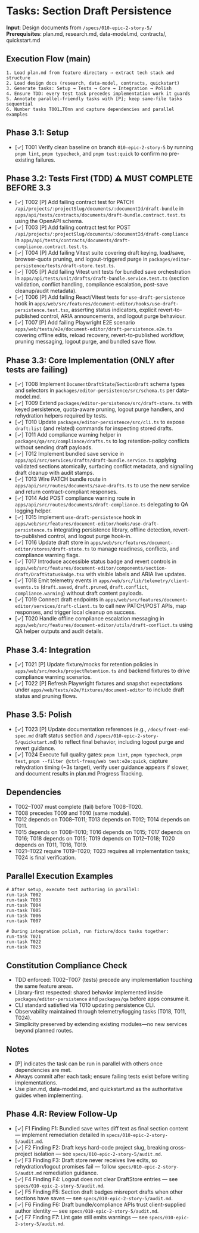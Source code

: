 # Tasks: Section Draft Persistence

**Input**: Design documents from `/specs/010-epic-2-story-5/`  
**Prerequisites**: plan.md, research.md, data-model.md, contracts/,
quickstart.md

## Execution Flow (main)

```
1. Load plan.md from feature directory → extract tech stack and structure
2. Load design docs (research, data-model, contracts, quickstart)
3. Generate tasks: Setup → Tests → Core → Integration → Polish
4. Ensure TDD: every test task precedes implementation work it guards
5. Annotate parallel-friendly tasks with [P]; keep same-file tasks sequential
6. Number tasks T001…T0nn and capture dependencies and parallel examples
```

## Phase 3.1: Setup

- [✓] T001 Verify clean baseline on branch `010-epic-2-story-5` by running
  `pnpm lint`, `pnpm typecheck`, and `pnpm test:quick` to confirm no
  pre-existing failures.

## Phase 3.2: Tests First (TDD) ⚠️ MUST COMPLETE BEFORE 3.3

- [✓] T002 [P] Add failing contract test for PATCH
  `/api/projects/:projectSlug/documents/:documentId/draft-bundle` in
  `apps/api/tests/contracts/documents/draft-bundle.contract.test.ts` using the
  OpenAPI schema.
- [✓] T003 [P] Add failing contract test for POST
  `/api/projects/:projectSlug/documents/:documentId/draft-compliance` in
  `apps/api/tests/contracts/documents/draft-compliance.contract.test.ts`.
- [✓] T004 [P] Add failing Vitest suite covering draft keying, load/save,
  browser-quota pruning, and logout-triggered purge in
  `packages/editor-persistence/tests/draft-store.test.ts`.
- [✓] T005 [P] Add failing Vitest unit tests for bundled save orchestration in
  `apps/api/tests/unit/drafts/draft-bundle.service.test.ts` (section validation,
  conflict handling, compliance escalation, post-save cleanup/audit metadata).
- [✓] T006 [P] Add failing React/Vitest tests for `use-draft-persistence` hook
  in
  `apps/web/src/features/document-editor/hooks/use-draft-persistence.test.tsx`,
  asserting status indicators, explicit revert-to-published control, ARIA
  announcements, and logout purge behaviour.
- [✓] T007 [P] Add failing Playwright E2E scenario
  `apps/web/tests/e2e/document-editor/draft-persistence.e2e.ts` covering offline
  edits, reload recovery, revert-to-published workflow, pruning messaging,
  logout purge, and bundled save flow.

## Phase 3.3: Core Implementation (ONLY after tests are failing)

- [✓] T008 Implement `DocumentDraftState`/`SectionDraft` schema types and
  selectors in `packages/editor-persistence/src/schema.ts` per data-model.md.
- [✓] T009 Extend `packages/editor-persistence/src/draft-store.ts` with keyed
  persistence, quota-aware pruning, logout purge handlers, and rehydration
  helpers required by tests.
- [✓] T010 Update `packages/editor-persistence/src/cli.ts` to expose
  `draft:list` (and related) commands for inspecting stored drafts.
- [✓] T011 Add compliance warning helper in
  `packages/qa/src/compliance/drafts.ts` to log retention-policy conflicts
  without sending draft payloads.
- [✓] T012 Implement bundled save service in
  `apps/api/src/services/drafts/draft-bundle.service.ts` applying validated
  sections atomically, surfacing conflict metadata, and signalling draft cleanup
  with audit stamps.
- [✓] T013 Wire PATCH bundle route in
  `apps/api/src/routes/documents/save-drafts.ts` to use the new service and
  return contract-compliant responses.
- [✓] T014 Add POST compliance warning route in
  `apps/api/src/routes/documents/draft-compliance.ts` delegating to QA logging
  helper.
- [✓] T015 Implement `use-draft-persistence` hook in
  `apps/web/src/features/document-editor/hooks/use-draft-persistence.ts`
  integrating persistence library, offline detection, revert-to-published
  control, and logout purge hook-in.
- [✓] T016 Update draft store in
  `apps/web/src/features/document-editor/stores/draft-state.ts` to manage
  readiness, conflicts, and compliance warning flags.
- [✓] T017 Introduce accessible status badge and revert controls in
  `apps/web/src/features/document-editor/components/section-draft/DraftStatusBadge.tsx`
  with visible labels and ARIA live updates.
- [✓] T018 Emit telemetry events in
  `apps/web/src/lib/telemetry/client-events.ts` (`draft.saved`, `draft.pruned`,
  `draft.conflict`, `compliance.warning`) without draft content payloads.
- [✓] T019 Connect draft endpoints in
  `apps/web/src/features/document-editor/services/draft-client.ts` to call new
  PATCH/POST APIs, map responses, and trigger local cleanup on success.
- [✓] T020 Handle offline compliance escalation messaging in
  `apps/web/src/features/document-editor/utils/draft-conflict.ts` using QA
  helper outputs and audit details.

## Phase 3.4: Integration

- [✓] T021 [P] Update fixture/mocks for retention policies in
  `apps/web/src/mocks/projectRetention.ts` and backend fixtures to drive
  compliance warning scenarios.
- [✓] T022 [P] Refresh Playwright fixtures and snapshot expectations under
  `apps/web/tests/e2e/fixtures/document-editor` to include draft status and
  pruning flows.

## Phase 3.5: Polish

- [✓] T023 [P] Update documentation references (e.g., `/docs/front-end-spec.md`
  draft status section and `/specs/010-epic-2-story-5/quickstart.md`) to reflect
  final behavior, including logout purge and revert guidance.
- [✓] T024 Execute full quality gates: `pnpm lint`, `pnpm typecheck`,
  `pnpm test`, `pnpm --filter @ctrl-freaq/web test:e2e:quick`, capture
  rehydration timing (~3s target), verify user guidance appears if slower, and
  document results in plan.md Progress Tracking.

## Dependencies

- T002–T007 must complete (fail) before T008–T020.
- T008 precedes T009 and T010 (same module).
- T012 depends on T008–T011; T013 depends on T012; T014 depends on T011.
- T015 depends on T008–T010; T016 depends on T015; T017 depends on T016; T018
  depends on T015; T019 depends on T012–T018; T020 depends on T011, T016, T019.
- T021–T022 require T019–T020; T023 requires all implementation tasks; T024 is
  final verification.

## Parallel Execution Examples

```
# After setup, execute test authoring in parallel:
run-task T002
run-task T003
run-task T004
run-task T005
run-task T006
run-task T007

# During integration polish, run fixture/docs tasks together:
run-task T021
run-task T022
run-task T023
```

## Constitution Compliance Check

- TDD enforced: T002–T007 (tests) precede any implementation touching the same
  feature areas.
- Library-first respected: shared behavior implemented inside
  `packages/editor-persistence` and `packages/qa` before apps consume it.
- CLI standard satisfied via T010 updating persistence CLI.
- Observability maintained through telemetry/logging tasks (T018, T011, T024).
- Simplicity preserved by extending existing modules—no new services beyond
  planned routes.

## Notes

- [P] indicates the task can be run in parallel with others once dependencies
  are met.
- Always commit after each task; ensure failing tests exist before writing
  implementations.
- Use plan.md, data-model.md, and quickstart.md as the authoritative guides when
  implementing.

## Phase 4.R: Review Follow-Up

- [✓] F1 Finding F1: Bundled save writes diff text as final section content —
  implement remediation detailed in `specs/010-epic-2-story-5/audit.md`.
- [✓] F2 Finding F2: Draft keys hard-code project slug, breaking cross-project
  isolation — see `specs/010-epic-2-story-5/audit.md`.
- [✓] F3 Finding F3: Draft store never receives live edits, so
  rehydration/logout promises fail — follow `specs/010-epic-2-story-5/audit.md`
  remediation guidance.
- [✓] F4 Finding F4: Logout does not clear DraftStore entries — see
  `specs/010-epic-2-story-5/audit.md`.
- [✓] F5 Finding F5: Section draft badges misreport drafts when other sections
  have saves — see `specs/010-epic-2-story-5/audit.md`.
- [✓] F6 Finding F6: Draft bundle/compliance APIs trust client-supplied author
  identity — see `specs/010-epic-2-story-5/audit.md`.
- [✓] F7 Finding F7: Lint gate still emits warnings — see
  `specs/010-epic-2-story-5/audit.md`.
